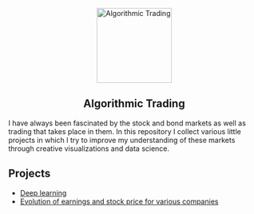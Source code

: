 <p align="center">
 <img width="150" src="https://static.thenounproject.com/png/5639-200.png" align="center" alt="Algorithmic Trading" />
 <h2 align="center">Algorithmic Trading</h2>
</p>

I have always been fascinated by the stock and bond markets as well as trading that takes place in them. In this repository I collect various little projects in which I try to improve my understanding of these markets through creative visualizations and data science. 

## Projects
- [Deep learning](https://github.com/JuanDelAguila/hack-the-stonk/tree/master/Deep%20learning)
- [Evolution of earnings and stock price for various companies](https://github.com/JuanDelAguila/hack-the-stonk/tree/master/Price%20vs%20earnings)
